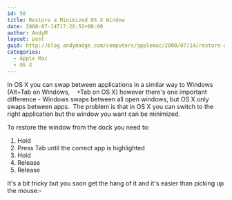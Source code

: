 ```yaml
---
id: 58
title: Restore a Minimized OS X Window
date: 2008-07-14T17:26:51+00:00
author: AndyM
layout: post
guid: http://blog.andymadge.com/computers/applemac/2008/07/14/restore-a-minimized-os-x-window/
categories:
  - Apple Mac
  - OS X
---
```

In OS X you can swap between applications in a similar way to Windows (Alt+Tab on Windows,<img src="http://www.danrodney.com/mac/img/menusym-command.gif" alt="" width="12" height="12" /> +Tab on OS X) however there's one important difference - Windows swaps between all open windows, but OS X only swaps between apps.  The problem is that in OS X you can switch to the right application but the window you want can be minimized.

To restore the window from the dock you need to:

  1. Hold<img src="http://www.danrodney.com/mac/img/menusym-command.gif" alt="" width="12" height="12" /> 
  2. Press Tab until the correct app is highlighted
  3. Hold<img src="http://www.danrodney.com/mac/img/menusym-option.gif" alt="" width="12" height="11" /> 
  4. Release<img src="http://www.danrodney.com/mac/img/menusym-command.gif" alt="" width="12" height="12" /> 
  5. Release<img src="http://www.danrodney.com/mac/img/menusym-option.gif" alt="" width="12" height="11" /> 

It's a bit tricky but you soon get the hang of it and it's easier than picking up the mouse<img src="http://www.andymadge.com/blog/wp-includes/images/smilies/simple-smile.png" alt=":-)" class="wp-smiley" style="height: 1em; max-height: 1em;" />